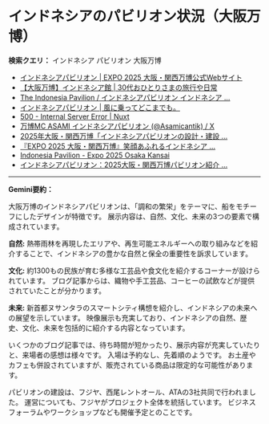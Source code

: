 # インドネシアのパビリオン状況（大阪万博）

**検索クエリ：** インドネシア パビリオン 大阪万博

- [インドネシアパビリオン | EXPO 2025 大阪・関西万博公式Webサイト](https://www.expo2025.or.jp/official-participant/indonesia/)
- [【大阪万博】インドネシア館 | 30代おひとりさまの旅行や日常](https://ameblo.jp/yrk0327/entry-12902904410.html)
- [The Indonesia Pavilion / インドネシアパビリオン インドネシア ...](https://www.instagram.com/p/C6s6GRiu_ZW/)
- [インドネシアパビリオン | 風に乗ってどこまでも。](https://ameblo.jp/laven1015/entry-12907034731.html)
- [500 - Internal Server Error | Nuxt](https://www.centralcee.com/)
- [万博MC ASAMI インドネシアパビリオン (@Asamicantik) / X](https://x.com/asamicantik)
- [2025年大阪・関西万博「インドネシアパビリオンの設計・建設 ...](https://www.fujiya-net.co.jp/news/20240501)
- [『EXPO 2025 大阪・関西万博』笑顔あふれるインドネシア ...](https://note.com/yamada_tourist/n/n27bea8822b97)
- [Indonesia Pavilion - Expo 2025 Osaka Kansai](https://expo2025indonesia.id/)
- [インドネシアパビリオン：2025大阪・関西万博パビリオン紹介 ...](https://www.nippon.com/ja/guide-to-japan/expo2025021/)


---

**Gemini要約：**

大阪万博のインドネシアパビリオンは、「調和の繁栄」をテーマに、船をモチーフにしたデザインが特徴です。  展示内容は、自然、文化、未来の3つの要素で構成されています。

**自然:** 熱帯雨林を再現したエリアや、再生可能エネルギーへの取り組みなどを紹介することで、インドネシアの豊かな自然と保全の重要性を訴求しています。

**文化:** 約1300もの民族が育む多様な工芸品や食文化を紹介するコーナーが設けられています。  ブログ記事からは、織物や手工芸品、コーヒーの試飲などが提供されていたことが分かります。

**未来:** 新首都ヌサンタラのスマートシティ構想を紹介し、インドネシアの未来への展望を示しています。  映像展示も充実しており、インドネシアの自然、歴史、文化、未来を包括的に紹介する内容となっています。

いくつかのブログ記事では、待ち時間が短かったり、展示内容が充実していたりと、来場者の感想は様々です。  入場は予約なし、先着順のようです。  お土産やカフェも併設されていますが、販売されている商品は限定的な可能性があります。

パビリオンの建設は、フジヤ、西尾レントオール、ATAの3社共同で行われました。  運営についても、フジヤがプロジェクト全体を統括しています。  ビジネスフォーラムやワークショップなども開催予定とのことです。


